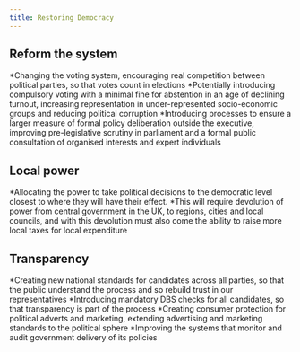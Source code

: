 ```yaml
---
title: Restoring Democracy
---
```



## Reform the system

*Changing the voting system, encouraging real competition between political parties, so that votes count in elections
*Potentially introducing compulsory voting with a minimal fine for abstention in an age of declining turnout, increasing representation in under-represented socio-economic groups and reducing political corruption
*Introducing processes to ensure a larger measure of formal policy deliberation outside the executive, improving pre-legislative scrutiny in parliament and a formal public consultation of organised interests and expert individuals

## Local power

*Allocating the power to take political decisions to the democratic level closest to where they will have their effect.
*This will require devolution of power from central government in the UK, to regions, cities and local councils, and with this devolution must also come the ability to raise more local taxes for local expenditure

## Transparency

*Creating new national standards for candidates across all parties, so that the public understand the process and so rebuild trust in our representatives
*Introducing mandatory DBS checks for all candidates, so that transparency is part of the process
*Creating consumer protection for political adverts and marketing, extending advertising and marketing standards to the political sphere
*Improving the systems that monitor and audit government delivery of its policies

